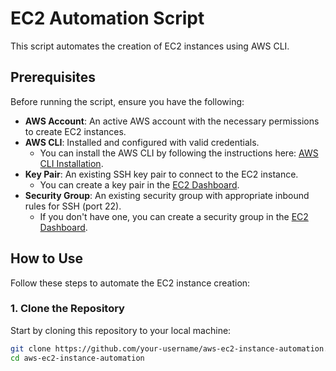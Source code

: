 # EC2 Automation Script

This script automates the creation of EC2 instances using AWS CLI.

## Prerequisites

Before running the script, ensure you have the following:

- **AWS Account**: An active AWS account with the necessary permissions to create EC2 instances.
- **AWS CLI**: Installed and configured with valid credentials.
  - You can install the AWS CLI by following the instructions here: [AWS CLI Installation](https://docs.aws.amazon.com/cli/latest/userguide/install-cliv2.html).
- **Key Pair**: An existing SSH key pair to connect to the EC2 instance.
  - You can create a key pair in the [EC2 Dashboard](https://console.aws.amazon.com/ec2/v2/home#KeyPairs).
- **Security Group**: An existing security group with appropriate inbound rules for SSH (port 22).
  - If you don't have one, you can create a security group in the [EC2 Dashboard](https://console.aws.amazon.com/ec2/v2/home#SecurityGroups).

## How to Use

Follow these steps to automate the EC2 instance creation:

### 1. Clone the Repository

Start by cloning this repository to your local machine:

```bash
git clone https://github.com/your-username/aws-ec2-instance-automation.git
cd aws-ec2-instance-automation

